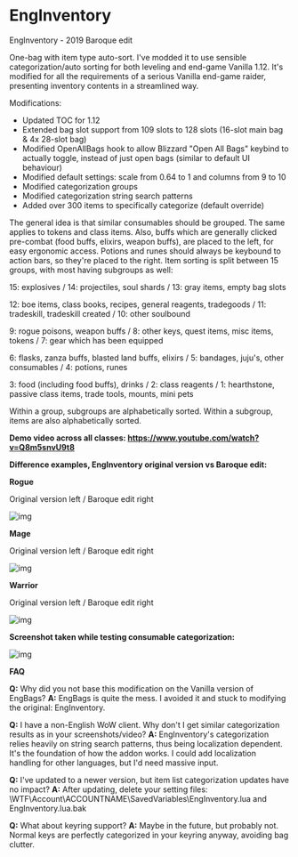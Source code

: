 # EngInventory
EngInventory - 2019 Baroque edit

One-bag with item type auto-sort. I've modded it to use sensible categorization/auto sorting for both leveling and end-game Vanilla 1.12. It's modified for all the requirements of a serious Vanilla end-game raider, presenting inventory contents in a streamlined way.

Modifications:

- Updated TOC for 1.12
- Extended bag slot support from 109 slots to 128 slots (16-slot main bag & 4x 28-slot bag)
- Modified OpenAllBags hook to allow Blizzard "Open All Bags" keybind to actually toggle,
  instead of just open bags (similar to default UI behaviour)
- Modified default settings: scale from 0.64 to 1 and columns from 9 to 10
- Modified categorization groups
- Modified categorization string search patterns
- Added over 300 items to specifically categorize (default override)

The general idea is that similar consumables should be grouped. The same applies to tokens and class items. Also, buffs which are generally clicked pre-combat (food buffs, elixirs, weapon buffs), are placed to the left, for easy ergonomic access. Potions and runes should always be keybound to action bars, so they're placed to the right. Item sorting is split between 15 groups, with most having subgroups as well:

15: explosives / 14: projectiles, soul shards / 13: gray items, empty bag slots

12: boe items, class books, recipes, general reagents, tradegoods / 11: tradeskill, tradeskill created / 10: other soulbound

9: rogue poisons, weapon buffs / 8: other keys, quest items, misc items, tokens / 7: gear which has been equipped

6: flasks, zanza buffs, blasted land buffs, elixirs / 5: bandages, juju's, other consumables / 4: potions, runes

3: food (including food buffs), drinks / 2: class reagents / 1: hearthstone, passive class items, trade tools, mounts, mini pets

Within a group, subgroups are alphabetically sorted.
Within a subgroup, items are also alphabetically sorted.

**Demo video across all classes: https://www.youtube.com/watch?v=Q8m5snvU9t8**

**Difference examples, EngInventory original version vs Baroque edit:**

**Rogue**

Original version left / Baroque edit right

![img](https://imgur.com/WbBAqKL.png)

**Mage**

Original version left / Baroque edit right

![img](https://imgur.com/9HCXFWa.png)

**Warrior**

Original version left / Baroque edit right

![img](https://imgur.com/0PduxwA.png)


**Screenshot taken while testing consumable categorization:**

![img](https://imgur.com/SjlAC9i.png)


**FAQ**

**Q:** Why did you not base this modification on the Vanilla version of EngBags?
**A:** EngBags is quite the mess. I avoided it and stuck to modifying the original: EngInventory.

**Q:** I have a non-English WoW client. Why don't I get similar categorization results as in your screenshots/video?
**A:** EngInventory's categorization relies heavily on string search patterns, thus being localization dependent. It's the foundation of how the addon works. I could add localization handling for other languages, but I'd need massive input.

**Q:** I've updated to a newer version, but item list categorization updates have no impact?
**A:** After updating, delete your setting files: \WTF\Account\ACCOUNTNAME\SavedVariables\EngInventory.lua and EngInventory.lua.bak

**Q:** What about keyring support?
**A:** Maybe in the future, but probably not. Normal keys are perfectly categorized in your keyring anyway, avoiding bag clutter.
